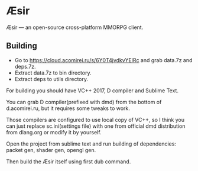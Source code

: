 # Æsir

Æsir — an open-source cross-platform MMORPG client.

## Building
* Go to https://cloud.acomirei.ru/s/6Y0T4jvdkvYEIRc and grab data.7z and deps.7z.
* Extract data.7z to bin directory.
* Extract deps to utils directory.

For building you should have VC++ 2017, D compiler and Sublime Text.

You can grab D compiler(prefixed with dmd) from the bottom of d.acomirei.ru, but it requires some tweaks to work.

Those compilers are configured to use local copy of VC++, so I think you can just replace sc.ini(settings file) with one from official dmd distribution from dlang.org or modify it by yourself.

Open the project from sublime text and run building of dependencies: packet gen, shader gen, opengl gen.

Then build the Æsir itself using first dub command.
